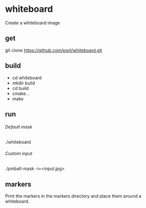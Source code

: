 # whiteboard
Create a whiteboard image

## get
git clone https://github.com/psnl/whiteboard.git

## build
* cd whiteboard
* mkdir build
* cd build
* cmake ..
* make

## run
###### Default mask
./whiteboard
###### Custom input
./pinball-mask -i=<input.jpg>

## markers
Print the markers in the markers directory and place them around a whiteboard.
